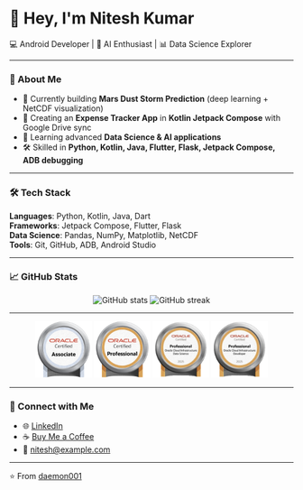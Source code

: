 # 👋 Hey, I'm Nitesh Kumar  

💻 Android Developer | 🤖 AI Enthusiast | 📊 Data Science Explorer  

---

### 🚀 About Me  
- 🔭 Currently building **Mars Dust Storm Prediction** (deep learning + NetCDF visualization)  
- 📱 Creating an **Expense Tracker App** in **Kotlin Jetpack Compose** with Google Drive sync  
- 🌱 Learning advanced **Data Science & AI applications**  
- 🛠 Skilled in **Python, Kotlin, Java, Flutter, Flask, Jetpack Compose, ADB debugging**  

---

### 🛠 Tech Stack  
**Languages**: Python, Kotlin, Java, Dart  
**Frameworks**: Jetpack Compose, Flutter, Flask  
**Data Science**: Pandas, NumPy, Matplotlib, NetCDF  
**Tools**: Git, GitHub, ADB, Android Studio  

---

### 📈 GitHub Stats  
<p align="center">
  <img src="https://github-readme-stats.vercel.app/api?username=daemon001&show_icons=true&theme=tokyonight" alt="GitHub stats" />
  <img src="https://github-readme-streak-stats.herokuapp.com/?user=daemon001&theme=tokyonight" alt="GitHub streak" />
</p>


---

</p>
<p align="center">
<!-- Earned Badges -->
<img src="https://github.com/daemon-001/daemon-001/blob/main/Badges/Oracle_Associate.png" width="100px">
<img src="https://github.com/daemon-001/daemon-001/blob/main/Badges/Oracle_Professional.png" width="100px">
<img src="https://github.com/daemon-001/daemon-001/blob/main/Badges/OCI_DS.png" width="100px">
<img src="https://github.com/daemon-001/daemon-001/blob/main/Badges/OCI-Dev.png" width="100px">


</p>


---

### 🔗 Connect with Me  
- 🌐 [LinkedIn](https://www.linkedin.com/in/daemon001/)  
- ☕ [Buy Me a Coffee](https://www.buymeacoffee.com/yourusername)  
- 📧 nitesh@example.com  

---
⭐️ From [daemon001](https://github.com/daemon001)
